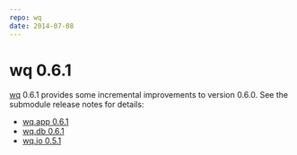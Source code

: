 ```yaml
---
repo: wq
date: 2014-07-08
---
```


# wq 0.6.1

[wq](../index.md) 0.6.1 provides some incremental improvements to version 0.6.0.  See the submodule release notes for details:
- [wq.app 0.6.1](./wq.app-0.6.1.md)
- [wq.db 0.6.1](./wq.db-0.6.1.md)
- [wq.io 0.5.1](./itertable-0.5.1.md)
